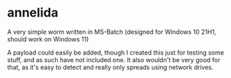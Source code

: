 # annelida

A very simple worm written in MS-Batch (designed for Windows 10 21H1, should work on Windows 11)

A payload could easily be added, though I created this just for testing some stuff, and as such have not included one. It also wouldn't be very good for that, as it's easy to detect and really only spreads using network drives.
